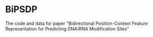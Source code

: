 # BiPSDP
The code and data for paper "Bidirectional Position-Context Feature Representation for Predicting DNA/RNA Modification Sites"
